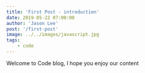 ```yaml
---
title: 'First Post - introduction'
date: 2019-05-22 07:00:00
author: 'Jason Lee'
post: '/first-post'
image: ../../images/javascript.jpg
tags:
    - code
---
```


Welcome to Code blog, I hope you enjoy our content

